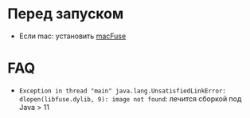 # Перед запуском

* Если mac: установить [macFuse](https://osxfuse.github.io)

# FAQ

* ```Exception in thread "main" java.lang.UnsatisfiedLinkError: dlopen(libfuse.dylib, 9): image not found```: лечится сборкой под Java > 11